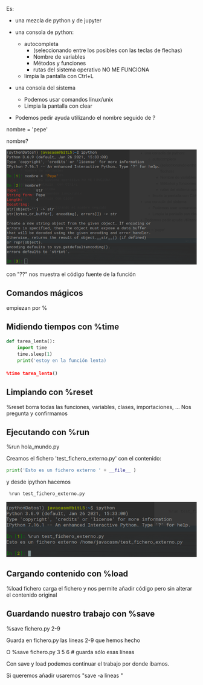 Es:

* una mezcla de python y de jupyter

* una consola de python:
    * autocompleta 
        * (seleccionando entre los posibles con las teclas de flechas)
        * Nombre de variables
        * Métodos y funciones
        * rutas del sistema operativo NO ME FUNCIONA
    * limpia la pantalla  con Ctrl+L
* una consola del sistema
    * Podemos usar comandos linux/unix
    * Limpia la pantalla con clear
    
* Podemos pedir ayuda utilizando el nombre seguido de ?

nombre = 'pepe'

nombre?

![](./images/ipythonhelp.png)

con "??" nos muestra el código fuente de la función

## Comandos mágicos

empiezan por %

## Midiendo tiempos con %time

```python
def tarea_lenta():
    import time
    time.sleep(1)
    print('estoy en la función lenta)

%time tarea_lenta()

```

## Limpiando con %reset

%reset borra todas las funciones, variables, clases, importaciones, ...
Nos pregunta y confirmamos

## Ejecutando con %run

%run hola_mundo.py

Creamos el fichero 'test_fichero_externo.py' con el contenido:

```python
print('Esto es un fichero externo ' + __file__ )
```

y desde ipython hacemos

```python
 %run test_fichero_externo.py
```

![](./images/runMagicipython.png)

## Cargando contenido con %load

%load fichero carga el fichero y nos permite añadir código pero sin alterar el contenido original 

## Guardando nuestro trabajo con %save


%save fichero.py 2-9 

Guarda en fichero.py las líneas 2-9 que hemos hecho

O %save fichero.py 3 5 6 # guarda sólo esas líneas

Con save y load podemos continuar el trabajo por donde íbamos.

Si queremos añadir usaremos  "save -a lineas "
